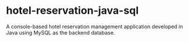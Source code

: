 # hotel-reservation-java-sql
A console-based hotel reservation management application developed in Java using MySQL as the backend database. 
